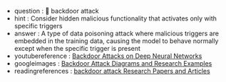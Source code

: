 - question : 🚪 backdoor attack
- hint : Consider hidden malicious functionality that activates only with specific triggers
- answer : A type of data poisoning attack where malicious triggers are embedded in the training data, causing the model to behave normally except when the specific trigger is present
- youtubereference : <a href="https://www.youtube.com/watch?v=QO4mfpoU-8A" target="_blank">Backdoor Attacks on Deep Neural Networks</a>
- googleimages : <a href="https://www.google.com/search?q=backdoor+attack+neural+networks+AI+security&tbm=isch" target="_blank">Backdoor Attack Diagrams and Research Examples</a>
- readingreferences : <a href="https://www.google.com/search?q=backdoor attack+AI+security+research+papers" target="_blank">backdoor attack Research Papers and Articles</a>
